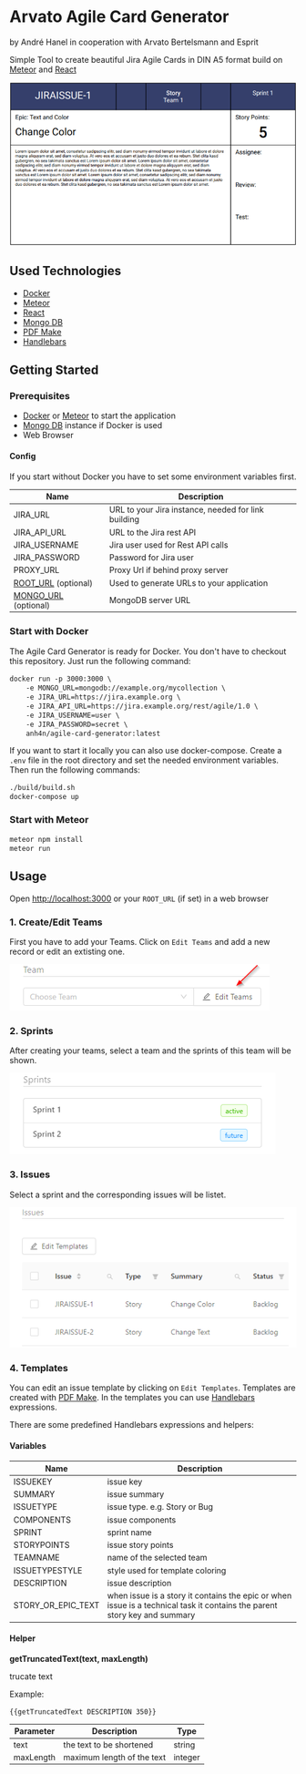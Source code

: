 # Arvato Agile Card Generator #
by André Hanel
in cooperation with Arvato Bertelsmann and Esprit

Simple Tool to create beautiful Jira Agile Cards in DIN A5 format build on [Meteor](https://www.meteor.com/) and [React](https://reactjs.org/)

![Issue Example](docs/images/issue.png)

## Used Technologies

- [Docker](https://www.docker.com/)
- [Meteor](https://www.meteor.com/)
- [React](https://reactjs.org/)
- [Mongo DB](https://www.mongodb.com)
- [PDF Make](http://pdfmake.org)
- [Handlebars](https://handlebarsjs.com/)

## Getting Started

### Prerequisites

- [Docker](https://www.docker.com/) or [Meteor](https://www.meteor.com/) to start the application
- [Mongo DB](https://www.mongodb.com) instance if Docker is used
- Web Browser

#### Config

If you start without Docker you have to set some environment variables first.

| Name          | Description                                            |
| ------------- | ------------------------------------------------------ |
| JIRA_URL      | URL to your Jira instance, needed for link building    |
| JIRA_API_URL  | URL to the Jira rest API                               |
| JIRA_USERNAME | Jira user used for Rest API calls                      |
| JIRA_PASSWORD | Password for Jira user                                 |
| PROXY_URL     | Proxy Url if behind proxy server
| [ROOT_URL](https://docs.meteor.com/environment-variables.html#ROOT-URL) (optional)    | Used to generate URLs to your application |
| [MONGO_URL](https://docs.meteor.com/environment-variables.html#MONGO-URL) (optional)  | MongoDB server URL                        |

### Start with Docker

The Agile Card Generator is ready for Docker.
You don't have to checkout this repository.
Just run the following command:

    docker run -p 3000:3000 \
        -e MONGO_URL=mongodb://example.org/mycollection \
        -e JIRA_URL=https://jira.example.org \
        -e JIRA_API_URL=https://jira.example.org/rest/agile/1.0 \
        -e JIRA_USERNAME=user \
        -e JIRA_PASSWORD=secret \
        anh4n/agile-card-generator:latest

If you want to start it locally you can also use docker-compose.
Create a `.env` file in the root directory and set the needed environment variables.
Then run the following commands:

    ./build/build.sh
    docker-compose up

### Start with Meteor

    meteor npm install
    meteor run

## Usage ##

Open [http://localhost:3000](http://localhost:3000) or your `ROOT_URL` (if set) in a web browser

### 1. Create/Edit Teams

First you have to add your Teams. Click on `Edit Teams` and add a new record or edit an extisting one.

![Edit Teams](docs/images/edit-teams.png)

### 2. Sprints

After creating your teams, select a team and the sprints of this team will be shown.

![Sprints](docs/images/sprints.png)

### 3. Issues

Select a sprint and the corresponding issues will be listet.

![Issues](docs/images/issues.png)

### 4. Templates ###

You can edit an issue template by clicking on `Edit Templates`.
Templates are created with [PDF Make](https://pdfmake.github.io/docs/).
In the templates you can use [Handlebars](https://handlebarsjs.com/) expressions.

There are some predefined Handlebars expressions and helpers:

#### Variables

| Name               | Description                      |
| ------------------ | -------------------------------- |
| ISSUEKEY           | issue key                        |
| SUMMARY            | issue summary                    |
| ISSUETYPE          | issue type. e.g. Story or Bug    |
| COMPONENTS         | issue components                 |
| SPRINT             | sprint name                      |
| STORYPOINTS        | issue story points               |
| TEAMNAME           | name of the selected team        |
| ISSUETYPESTYLE     | style used for template coloring |
| DESCRIPTION        | issue description                |
| STORY_OR_EPIC_TEXT | when issue is a story it contains the epic or when issue is a technical task it contains the parent story key and summary|

#### Helper

**getTruncatedText(text, maxLength)**

trucate text

Example:

    {{getTruncatedText DESCRIPTION 350}}

| Parameter  | Description                | Type    |
| ---------- | -------------------------- | ------- |
| text       | the text to be shortened   | string  |
| maxLength  | maximum length of the text | integer |
